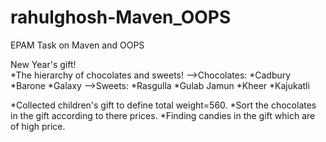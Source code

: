 # rahulghosh-Maven_OOPS
EPAM Task on Maven and OOPS

New Year's gift!<br />
*The hierarchy of chocolates and sweets!
-->Chocolates:
    *Cadbury
    *Barone
    *Galaxy
-->Sweets:
  *Rasgulla
  *Gulab Jamun
  *Kheer
  *Kajukatli

*Collected children's gift to define total weight=560.
*Sort the chocolates in the gift according to there prices.
*Finding candies in the gift which are of high price.
 
